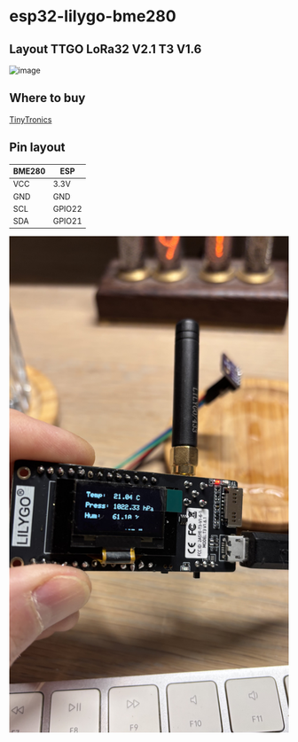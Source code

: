 # esp32-lilygo-bme280

## Layout TTGO LoRa32 V2.1 T3 V1.6
![image](https://github.com/umbm/TTGO-LoRa32-V2.1-T3_V1.6/blob/master/T3_1.6.jpg)

## Where to buy
[TinyTronics](https://www.tinytronics.nl/nl/development-boards/microcontroller-boards/met-lora/lilygo-ttgo-t3-lora32-433mhz-v1.6.1-esp32)

## Pin layout
BME280 | ESP
------------ | -------------
VCC | 3.3V
GND | GND
SCL | GPIO22
SDA | GPIO21

![image](https://github.com/resimons/esp32-lilygo-bme280/blob/main/images/IMG_7154.jpg)
